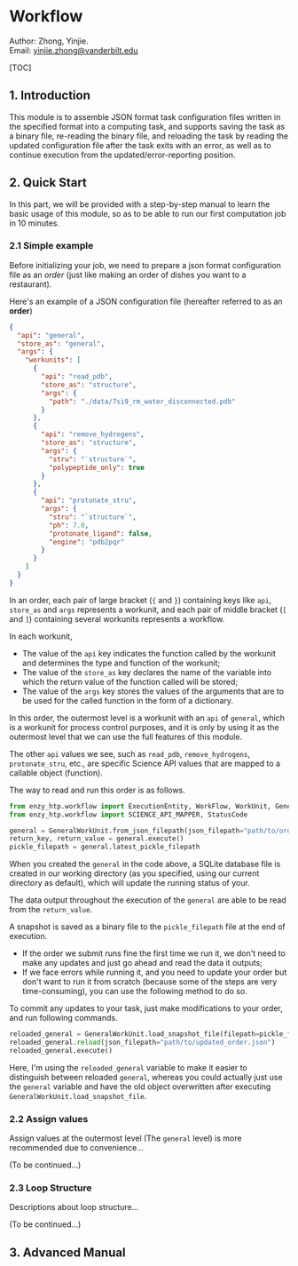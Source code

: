 # Workflow

Author: Zhong, Yinjie.  
Email: yinjie.zhong@vanderbilt.edu

[TOC]

## 1. Introduction

This module is to assemble JSON format task configuration files written in the specified format into a computing task, and supports saving the task as a binary file, re-reading the binary file, and reloading the task by reading the updated configuration file after the task exits with an error, as well as to continue execution from the updated/error-reporting position.

## 2. Quick Start

In this part, we will be provided with a step-by-step manual to learn the basic usage of this module, so as to be able to run our first computation job in 10 minutes.

### 2.1 Simple example

Before initializing your job, we need to prepare a json format configuration file as an _order_ (just like making an order of dishes you want to a restaurant).

Here's an example of a JSON configuration file (hereafter referred to as an **order**)

```json
{
  "api": "general",
  "store_as": "general",
  "args": {
    "workunits": [
      {
        "api": "read_pdb",
        "store_as": "structure",
        "args": {
          "path": "./data/7si9_rm_water_disconnected.pdb"
        }
      },
      {
        "api": "remove_hydrogens",
        "store_as": "structure",
        "args": {
          "stru": "`structure`",
          "polypeptide_only": true
        }
      },
      {
        "api": "protonate_stru",
        "args": {
          "stru": "`structure`",
          "ph": 7.0,
          "protonate_ligand": false,
          "engine": "pdb2pqr"
        }
      }
    ]
  }
}
```

In an order, each pair of large bracket (`{` and `}`) containing keys like `api`, `store_as` and `args` represents a workunit, and each pair of middle bracket (`[` and `]`) containing several workunits represents a workflow.

In each workunit,

- The value of the `api` key indicates the function called by the workunit and determines the type and function of the workunit;
- The value of the `store_as` key declares the name of the variable into which the return value of the function called will be stored;
- The value of the `args` key stores the values of the arguments that are to be used for the called function in the form of a dictionary.

In this order, the outermost level is a workunit with an `api` of `general`, which is a workunit for process control purposes, and it is only by using it as the outermost level that we can use the full features of this module.

The other `api` values we see, such as `read_pdb`, `remove_hydrogens`, `protonate_stru`, etc., are specific Science API values that are mapped to a callable object (function).

The way to read and run this order is as follows.

```python
from enzy_htp.workflow import ExecutionEntity, WorkFlow, WorkUnit, GeneralWorkUnit
from enzy_htp.workflow import SCIENCE_API_MAPPER, StatusCode

general = GeneralWorkUnit.from_json_filepath(json_filepath="path/to/order.json", working_directory="your/working/directory", save_snapshot=True, overwrite_database=True)
return_key, return_value = general.execute()
pickle_filepath = general.latest_pickle_filepath
```

When you created the `general` in the code above, a SQLite database file is created in our working directory (as you specified, using our current directory as default), which will update the running status of your.

The data output throughout the execution of the `general` are able to be read from the `return_value`.

A snapshot is saved as a binary file to the `pickle_filepath` file at the end of execution.

- If the order we submit runs fine the first time we run it, we don't need to make any updates and just go ahead and read the data it outputs; 
- If we face errors while running it, and you need to update your order but don't want to run it from scratch (because some of the steps are very time-consuming), you can use the following method to do so.

To commit any updates to your task, just make modifications to your order, and run following commands.

```python
reloaded_general = GeneralWorkUnit.load_snapshot_file(filepath=pickle_filepath)
reloaded_general.reload(json_filepath="path/to/updated_order.json")
reloaded_general.execute()
```

Here, I'm using the `reloaded_general` variable to make it easier to distinguish between reloaded `general`, whereas you could actually just use the `general` variable and have the old object overwritten after executing `GeneralWorkUnit.load_snapshot_file`.

### 2.2 Assign values

Assign values at the outermost level (The `general` level) is more recommended due to convenience...

(To be continued...)

### 2.3 Loop Structure

Descriptions about loop structure...

(To be continued...)

## 3. Advanced Manual